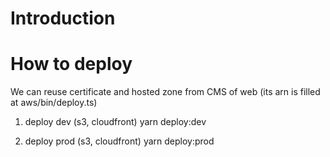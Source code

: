 # Introduction 

# How to deploy
We can reuse certificate and hosted zone from CMS of web (its arn is filled at aws/bin/deploy.ts)

1. deploy dev (s3, cloudfront)
yarn deploy:dev

2. deploy prod (s3, cloudfront)
yarn deploy:prod
